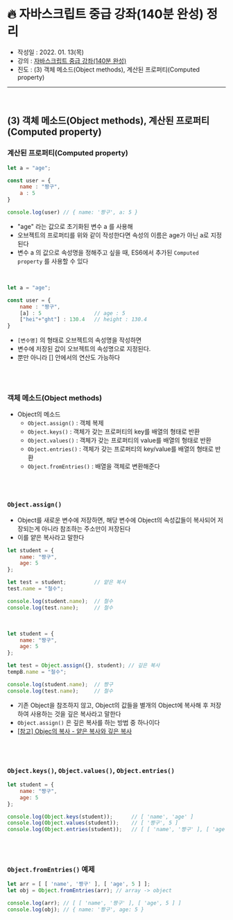 # 🔥 자바스크립트 중급 강좌(140분 완성) 정리

- 작성일 : 2022. 01. 13(목)
- 강의 : <a href="https://youtu.be/4_WLS9Lj6n4">자바스크립트 중급 강좌(140분 완성)</a>
- 진도 : (3) 객체 메소드(Object methods), 계산된 프로퍼티(Computed property)

<hr>
<br>

## (3) 객체 메소드(Object methods), 계산된 프로퍼티(Computed property)

### 계산된 프로퍼티(Computed property)
```javascript
let a = "age";

const user = {
    name : "짱구",
    a : 5  
}

console.log(user) // { name: '짱구', a: 5 }
```
- "age" 라는 값으로 초기화된 변수 a 를 사용해 
- 오브젝트의 프로퍼티를 위와 같이 작성한다면 속성의 이름은 age가 아닌 a로 지정된다
- 변수 a 의 값으로 속성명을 정해주고 싶을 때, ES6에서 추가된 `Computed property` 를 사용할 수 있다

<br>

```javascript
let a = "age";

const user = {
    name : "짱구",
    [a] : 5                 // age : 5
    ["hei"+"ght"] : 130.4   // height : 130.4
}
```
- `[변수명]` 의 형태로 오브젝트의 속성명을 작성하면
- 변수에 저장된 값이 오브젝트의 속성명으로 지정된다.
- 뿐만 아니라 [] 안에서의 연산도 가능하다

<br>
<br>

### 객체 메소드(Object methods)
- Object의 메소드
    - `Object.assign()` : 객체 복제 
    - `Object.keys()` : 객체가 갖는 프로퍼티의 key를 배열의 형태로 반환
    - `Object.values()` : 객체가 갖는 프로퍼티의 value를 배열의 형태로 반환
    - `Object.entries()` : 객체가 갖는 프로퍼티의 key/value를 배열의 형태로 반환 
    - `Object.fromEntries()` : 배열을 객체로 변환해준다

<br>
<br>

### `Object.assign()`
- Object를 새로운 변수에 저장하면, 해당 변수에 Object의 속성값들이 복사되어 저장되는게 아니라 참조하는 주소만이 저장된다
- 이를 얕은 복사라고 말한다

```javascript
let student = {
    name: "짱구",
    age: 5
};

let test = student;         // 얕은 복사
test.name = "철수";

console.log(student.name);  // 철수
console.log(test.name);     // 철수
```

<br>

```javascript
let student = {
    name: "짱구",
    age: 5
};

let test = Object.assign({}, student); // 깊은 복사
tempB.name = "철수";

console.log(student.name);  // 짱구
console.log(test.name);     // 철수
```
- 기존 Object을 참조하지 않고, Object의 값들을 별개의 Object에 복사해 후 저장하여 사용하는 것을 깊은 복사라고 말한다
- `Object.assign()` 은 깊은 복사를 하는 방법 중 하나이다
- <a href="https://github.com/dev-ku/FrontEnd/blob/main/JavaScript/02.Variables%2C%20DataType.md#-object-%EB%B3%B5%EC%82%AC">[참고] Objec의 복사 - 얕은 복사와 깊은 복사</a>


<br>
<br>

### `Object.keys()`, `Object.values()`, `Object.entries()`
```javascript
let student = {
    name: "짱구",
    age: 5
};

console.log(Object.keys(student));      // [ 'name', 'age' ]
console.log(Object.values(student));    // [ '짱구', 5 ]
console.log(Object.entries(student));   // [ [ 'name', '짱구' ], [ 'age', 5 ] ]
```

<br>
<br>

### `Object.fromEntries()` 예제
```javascript
let arr = [ [ 'name', '짱구' ], [ 'age', 5 ] ];
let obj = Object.fromEntries(arr); // array -> object

console.log(arr); // [ [ 'name', '짱구' ], [ 'age', 5 ] ]
console.log(obj); // { name: '짱구', age: 5 }
```


